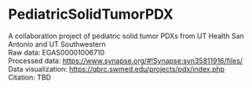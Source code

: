 # PediatricSolidTumorPDX <br>
A collaboration  project of pediatric solid tumor PDXs from UT Health San Antonio and UT Southwestern <br>
Raw data: EGAS00001006710 <br>
Processed data: https://www.synapse.org/#!Synapse:syn35811916/files/ <br>
Data visualization: https://qbrc.swmed.edu/projects/pdx/index.php <br>
Citation: TBD <br>
